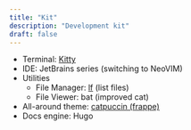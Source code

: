 ```yaml
---
title: "Kit"
description: "Development kit"
draft: false
---
```


* Terminal: [Kitty](https://github.com/kovidgoyal/kitty)
* IDE: JetBrains series (switching to NeoVIM)
* Utilities
    * File Manager: [lf](https://github.com/gokcehan/lf) (list files)
    * File Viewer: bat (improved cat)
* All-around theme: [catpuccin (frappe)](https://github.com/catppuccin/catppuccin)
* Docs engine: Hugo

